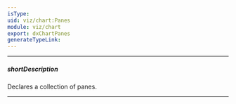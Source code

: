 ```yaml
---
isType: 
uid: viz/chart:Panes
module: viz/chart
export: dxChartPanes
generateTypeLink: 
---
```

---
##### shortDescription
Declares a collection of panes.

---
